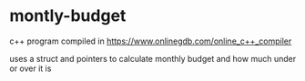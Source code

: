 # montly-budget

c++ program compiled in https://www.onlinegdb.com/online_c++_compiler

uses a struct and pointers to calculate monthly budget and how much under or over it is
